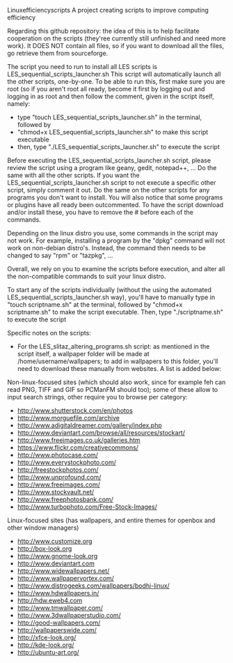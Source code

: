 Linuxefficiencyscripts
A project creating scripts to improve computing efficiency

Regarding this github repository: the idea of this is to help facilitate cooperation on the scripts (they'ree currently still unfinished and need more work).
It DOES NOT contain all files, so if you want to download all the files, go retrieve them from sourceforge.

The script you need to run to install all LES scripts is LES_sequential_scripts_launcher.sh
This script will automatically launch all the other scripts, one-by-one.
To be able to run this, first make sure you are root (so if you aren't root all ready, become it first
by logging out and logging in as root and then follow the comment, given in the script itself, namely:
- type "touch LES_sequential_scripts_launcher.sh" in the terminal, followed by
- "chmod+x LES_sequential_scripts_launcher.sh" to make this script executable
- then, type "./LES_sequential_scripts_launcher.sh" to execute the script

Before executing the LES_sequential_scripts_launcher.sh script, please review the script using a program like geany, gedit, notepad++, ... Do the same with all the other scripts.
If you want the LES_sequential_scripts_launcher.sh script to not execute a specific other script, simply comment it out. Do the same on the other scripts for any programs you don't want to install. You will also notice that some programs or plugins have all ready been outcommented. To have the script download and/or install these, you have to remove the # before each of the commands. 

Depending on the linux distro you use, some commands in the script may not work. For example, installing a program by the "dpkg" command will not work on non-debian distro's. Instead, the command then needs to be changed to say "rpm" or "tazpkg", ... 

Overall, we rely on you to examine the scripts before execution, and alter all the non-compatible commands to suit your linux distro.

To start any of the scripts individually (without the using the automated LES_sequential_scripts_launcher.sh way), you'll have to manually type in "touch scriptname.sh" at the terminal, followed by "chmod+x scriptname.sh" to make the script executable. Then, type "./scriptname.sh" to execute the script

Specific notes on the scripts:
* For the LES_slitaz_altering_programs.sh script:
as mentioned in the script itself, a wallpaper folder will be made at /home/username/wallpapers;
to add in wallpapers to this folder, you'll need to download these manually from websites. A list is added below:

Non-linux-focused sites (which should also work, since for example feh can read PNG, TIFF and GIF so PCManFM should too); 
some of these allow to input search strings, other require you to browse per category:
- http://www.shutterstock.com/en/photos
- http://www.morguefile.com/archive
- http://www.adigitaldreamer.com/gallery/index.php
- http://www.deviantart.com/browse/all/resources/stockart/
- http://www.freeimages.co.uk/galleries.htm
- https://www.flickr.com/creativecommons/
- http://www.photocase.com/
- http://www.everystockphoto.com/
- http://freestockphotos.com/
- http://www.unprofound.com/
- http://www.freeimages.com/
- http://www.stockvault.net/
- http://www.freephotosbank.com/
- http://www.turbophoto.com/Free-Stock-Images/

Linux-focused sites (has wallpapers, and entire themes for openbox and other window managers)
- http://www.customize.org
- http://box-look.org
- http://www.gnome-look.org
- http://www.deviantart.com
- http://www.widewallpapers.net/
- http://www.wallpapervortex.com/
- http://www.distrogeeks.com/wallpapers/bodhi-linux/
- http://www.hdwallpapers.in/
- http://hdw.eweb4.com
- http://www.tmwallpaper.com/
- http://www.3dwallpaperstudio.com/
- http://good-wallpapers.com/
- http://wallpaperswide.com/
- http://xfce-look.org/
- http://kde-look.org/
- http://ubuntu-art.org/
